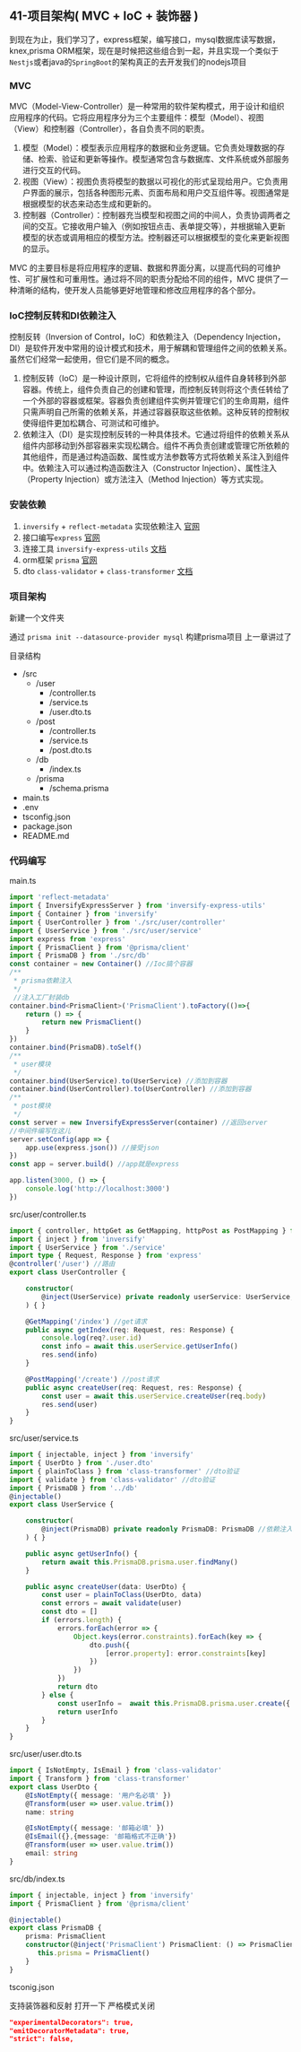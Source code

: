 ## 41-项目架构( MVC + loC + 装饰器 )

到现在为止，我们学习了，express框架，编写接口，mysql数据库读写数据，knex,prisma ORM框架，现在是时候把这些组合到一起，并且实现一个类似于`Nestjs`或者java的`SpringBoot`的架构真正的去开发我们的nodejs项目

### MVC

MVC（Model-View-Controller）是一种常用的软件架构模式，用于设计和组织应用程序的代码。它将应用程序分为三个主要组件：模型（Model）、视图（View）和控制器（Controller），各自负责不同的职责。

1. 模型（Model）：模型表示应用程序的数据和业务逻辑。它负责处理数据的存储、检索、验证和更新等操作。模型通常包含与数据库、文件系统或外部服务进行交互的代码。
2. 视图（View）：视图负责将模型的数据以可视化的形式呈现给用户。它负责用户界面的展示，包括各种图形元素、页面布局和用户交互组件等。视图通常是根据模型的状态来动态生成和更新的。
3. 控制器（Controller）：控制器充当模型和视图之间的中间人，负责协调两者之间的交互。它接收用户输入（例如按钮点击、表单提交等），并根据输入更新模型的状态或调用相应的模型方法。控制器还可以根据模型的变化来更新视图的显示。

MVC 的主要目标是将应用程序的逻辑、数据和界面分离，以提高代码的可维护性、可扩展性和可重用性。通过将不同的职责分配给不同的组件，MVC 提供了一种清晰的结构，使开发人员能够更好地管理和修改应用程序的各个部分。

### IoC控制反转和DI依赖注入

控制反转（Inversion of Control，IoC）和依赖注入（Dependency Injection，DI）是软件开发中常用的设计模式和技术，用于解耦和管理组件之间的依赖关系。虽然它们经常一起使用，但它们是不同的概念。

1. 控制反转（IoC）是一种设计原则，它将组件的控制权从组件自身转移到外部容器。传统上，组件负责自己的创建和管理，而控制反转则将这个责任转给了一个外部的容器或框架。容器负责创建组件实例并管理它们的生命周期，组件只需声明自己所需的依赖关系，并通过容器获取这些依赖。这种反转的控制权使得组件更加松耦合、可测试和可维护。
2. 依赖注入（DI）是实现控制反转的一种具体技术。它通过将组件的依赖关系从组件内部移动到外部容器来实现松耦合。组件不再负责创建或管理它所依赖的其他组件，而是通过构造函数、属性或方法参数等方式将依赖关系注入到组件中。依赖注入可以通过构造函数注入（Constructor Injection）、属性注入（Property Injection）或方法注入（Method Injection）等方式实现。

### 安装依赖

1. `inversify` + `reflect-metadata` 实现依赖注入 [官网](https://doc.inversify.cloud/zh_cn/installation)
2. 接口编写`express` [官网](https://www.expressjs.com.cn/)
3. 连接工具 `inversify-express-utils` [文档](https://www.npmjs.com/package/inversify-express-utils)
4. orm框架 `prisma` [官网](https://www.prisma.io/)
5. dto `class-validator` + `class-transformer` [文档](https://www.npmjs.com/package/class-validator)

### 项目架构

新建一个文件夹

通过 `prisma init --datasource-provider mysql` 构建prisma项目 上一章讲过了

目录结构

- /src
  - /user
    - /controller.ts
    - /service.ts
    - /user.dto.ts
  - /post
    - /controller.ts
    - /service.ts
    - /post.dto.ts
  - /db
    - /index.ts
  - /prisma
    - /schema.prisma
- main.ts
- .env
- tsconfig.json
- package.json
- README.md

### 代码编写

main.ts

```typescript
import 'reflect-metadata'
import { InversifyExpressServer } from 'inversify-express-utils'
import { Container } from 'inversify'
import { UserController } from './src/user/controller'
import { UserService } from './src/user/service'
import express from 'express'
import { PrismaClient } from '@prisma/client'
import { PrismaDB } from './src/db'
const container = new Container() //Ioc搞个容器
/**
 * prisma依赖注入
 */
 //注入工厂封装db
container.bind<PrismaClient>('PrismaClient').toFactory(()=>{
    return () => {
        return new PrismaClient()
    }
})
container.bind(PrismaDB).toSelf()
/**
 * user模块
 */
container.bind(UserService).to(UserService) //添加到容器
container.bind(UserController).to(UserController) //添加到容器
/**
 * post模块
 */
const server = new InversifyExpressServer(container) //返回server
//中间件编写在这儿
server.setConfig(app => {
    app.use(express.json()) //接受json
})
const app = server.build() //app就是express

app.listen(3000, () => {
    console.log('http://localhost:3000')
})
```

src/user/controller.ts

```typescript
import { controller, httpGet as GetMapping, httpPost as PostMapping } from 'inversify-express-utils'
import { inject } from 'inversify'
import { UserService } from './service'
import type { Request, Response } from 'express'
@controller('/user') //路由
export class UserController {

    constructor(
        @inject(UserService) private readonly userService: UserService, //依赖注入
    ) { }

    @GetMapping('/index') //get请求
    public async getIndex(req: Request, res: Response) {
        console.log(req?.user.id)
        const info = await this.userService.getUserInfo()
        res.send(info)
    }

    @PostMapping('/create') //post请求
    public async createUser(req: Request, res: Response) {
        const user = await this.userService.createUser(req.body)
        res.send(user)
    }
}
```

src/user/service.ts

```typescript
import { injectable, inject } from 'inversify'
import { UserDto } from './user.dto'
import { plainToClass } from 'class-transformer' //dto验证
import { validate } from 'class-validator' //dto验证
import { PrismaDB } from '../db'
@injectable()
export class UserService {

    constructor(
        @inject(PrismaDB) private readonly PrismaDB: PrismaDB //依赖注入
    ) { }

    public async getUserInfo() {
        return await this.PrismaDB.prisma.user.findMany()
    }

    public async createUser(data: UserDto) {
        const user = plainToClass(UserDto, data)
        const errors = await validate(user)
        const dto = []
        if (errors.length) {
            errors.forEach(error => {
                Object.keys(error.constraints).forEach(key => {
                    dto.push({
                        [error.property]: error.constraints[key]
                    })
                })
            })
            return dto
        } else {
            const userInfo =  await this.PrismaDB.prisma.user.create({ data: user })
            return userInfo
        }
    }
}
```

src/user/user.dto.ts

```typescript
import { IsNotEmpty, IsEmail } from 'class-validator'
import { Transform } from 'class-transformer'
export class UserDto {
    @IsNotEmpty({ message: '用户名必填' })
    @Transform(user => user.value.trim())
    name: string

    @IsNotEmpty({ message: '邮箱必填' })
    @IsEmail({},{message: '邮箱格式不正确'})
    @Transform(user => user.value.trim())
    email: string
}
```

src/db/index.ts

```typescript
import { injectable, inject } from 'inversify'
import { PrismaClient } from '@prisma/client'

@injectable()
export class PrismaDB {
    prisma: PrismaClient
    constructor(@inject('PrismaClient') PrismaClient: () => PrismaClient) {
       this.prisma = PrismaClient()
    }
}
```

tsconig.json

支持装饰器和反射 打开一下 严格模式关闭

```json
"experimentalDecorators": true,               
"emitDecoratorMetadata": true,    
"strict": false,  
```